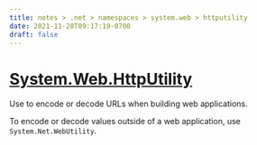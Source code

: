```yaml
---
title: notes > .net > namespaces > system.web > httputility
date: 2021-11-28T09:17:19-0700
draft: false
---
```

# [System.Web.HttpUtility](https://docs.microsoft.com/en-us/dotnet/api/system.web.httputility?view=net-6.0)
Use to encode or decode URLs when building web applications.

To encode or decode values outside of a web application, use `System.Net.WebUtility`.